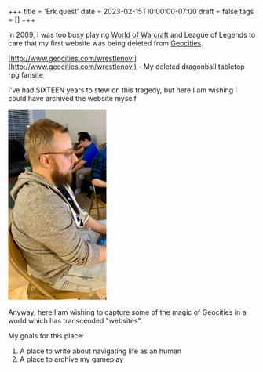 +++
title = 'Erk.quest'
date = 2023-02-15T10:00:00-07:00
draft = false
tags = []
+++

In 2009, I was too busy playing [World of Warcraft](https://www.youtube.com/watch?v=_xRjXcM_cb4) and League of Legends to care that my first website was being deleted from [Geocities](https://www.reuters.com/article/technology/yahoo-pulls-the-plug-on-geocities-idUSTRE53M5LH/).

[http://www.geocities.com/wrestlenovi](http://www.geocities.com/wrestlenovi) - My deleted dragonball tabletop rpg fansite

I've had SIXTEEN years to stew on this tragedy, but here I am wishing I could have archived the website myself

<img src="erk.jpg" alt="A side-profile picture of me. I have a beard, glasses and I'm holding a controller which is outside the crop" style="width: 200px;" />

Anyway, here I am wishing to capture some of the magic of Geocities in a world which has transcended "websites".

My goals for this place:

1. A place to write about navigating life as an human
2. A place to archive my gameplay
